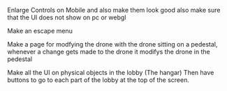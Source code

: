 Enlarge Controls on Mobile and also make them look good also make sure that the UI does not show on pc or webgl

Make an escape menu

Make a page for modfying the drone with the drone sitting on a pedestal, whenever a change gets made to the drone it modifys the drone in the pedestal

Make all the UI on physical objects in the lobby (The hangar) Then have buttons to go to each part of the lobby at the top of the screen.

